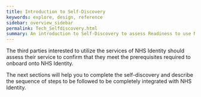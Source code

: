 ```yaml
---
title: Introduction to Self-Discovery
keywords: explore, design, reference
sidebar: overview_sidebar
permalink: Tech_Selfdiscovery.html
summary: An introduction to Self-Discovery to assess Readiness to use NHS Identity.
---
```


The third parties interested to utilize the services of NHS Identity should assess their service to confirm that they meet the prerequisites required to onboard onto NHS Identity.

The next sections will help you to complete the self-discovery and describe the sequence of steps to be followed to be completely integrated with NHS Identity.
